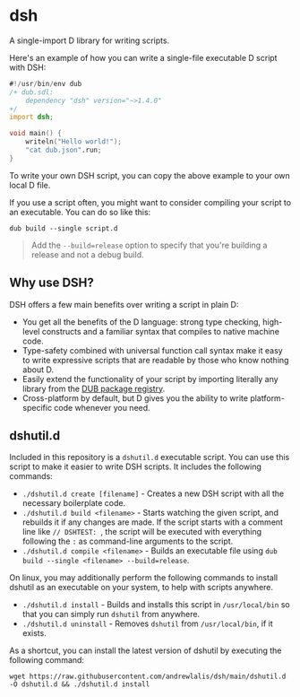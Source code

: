 # dsh
A single-import D library for writing scripts.

Here's an example of how you can write a single-file executable D script with DSH:
```d
#!/usr/bin/env dub
/+ dub.sdl:
    dependency "dsh" version="~>1.4.0"
+/
import dsh;

void main() {
    writeln("Hello world!");
    "cat dub.json".run;
}
```

To write your own DSH script, you can copy the above example to your own local D file.

If you use a script often, you might want to consider compiling your script to an executable. You can do so like this:

```
dub build --single script.d
```
> Add the `--build=release` option to specify that you're building a release and not a debug build.

## Why use DSH?
DSH offers a few main benefits over writing a script in plain D:
- You get all the benefits of the D language: strong type checking, high-level constructs and a familiar syntax that compiles to native machine code.
- Type-safety combined with universal function call syntax make it easy to write expressive scripts that are readable by those who know nothing about D.
- Easily extend the functionality of your script by importing literally any library from the [DUB package registry](https://code.dlang.org).
- Cross-platform by default, but D gives you the ability to write platform-specific code whenever you need.

## dshutil.d
Included in this repository is a `dshutil.d` executable script. You can use this script to make it easier to write DSH scripts. It includes the following commands:
- `./dshutil.d create [filename]` - Creates a new DSH script with all the necessary boilerplate code.
- `./dshutil.d build <filename>` - Starts watching the given script, and rebuilds it if any changes are made. If the script starts with a comment line like `// DSHTEST: `, the script will be executed with everything following the `:` as command-line arguments to the script.
- `./dshutil.d compile <filename>` - Builds an executable file using `dub build --single <filename> --build=release`.

On linux, you may additionally perform the following commands to install dshutil as an executable on your system, to help with scripts anywhere.

- `./dshutil.d install` - Builds and installs this script in `/usr/local/bin` so that you can simply run `dshutil` from anywhere.
- `./dshutil.d uninstall` - Removes `dshutil` from `/usr/local/bin`, if it exists.

As a shortcut, you can install the latest version of dshutil by executing the following command:
```
wget https://raw.githubusercontent.com/andrewlalis/dsh/main/dshutil.d -O dshutil.d && ./dshutil.d install
```
